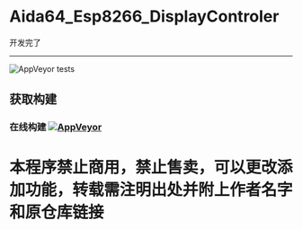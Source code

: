 # Aida64_Esp8266_DisplayControler
开发完了<hr> ![AppVeyor tests](https://img.shields.io/appveyor/tests/RERASER/aida64-esp8266-displaycontroller)
## 获取构建
### 在线构建 [![AppVeyor](https://img.shields.io/appveyor/build/RERASER/aida64-esp8266-displaycontroller?style=flat&logo=appveyor)](https://ci.appveyor.com/project/RERASER/aida64-esp8266-displaycontroller/build/artifacts)

<h1>本程序禁止商用，禁止售卖，可以更改添加功能，转载需注明出处并附上作者名字和原仓库链接</h1>
